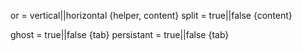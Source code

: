 or = vertical||horizontal	{helper, content}
split = true||false	{content}

ghost = true||false	{tab}
persistant = true||false	{tab}
